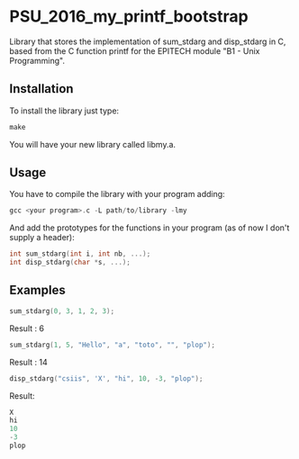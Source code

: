 # PSU_2016_my_printf_bootstrap
Library that stores the implementation of sum_stdarg and disp_stdarg in C, based from the C function printf for the EPITECH module "B1 - Unix Programming".

Installation
-----------

To install the library just type:

```C
make
```

You will have your new library called libmy.a.

Usage
-----

You have to compile the library with your program adding:

```C
gcc <your program>.c -L path/to/library -lmy
```

And add the prototypes for the functions in your program (as of now I don't supply a header):

```C
int sum_stdarg(int i, int nb, ...);
int disp_stdarg(char *s, ...);
```

Examples
-----

```C
sum_stdarg(0, 3, 1, 2, 3);
```

Result : 6

```C
sum_stdarg(1, 5, "Hello", "a", "toto", "", "plop");
```

Result : 14

```C
disp_stdarg("csiis", 'X', "hi", 10, -3, "plop");
```

Result:

```C
X
hi
10
-3
plop
```